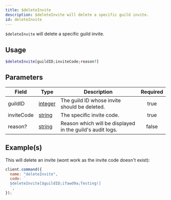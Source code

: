 ```yaml
---
title: $deleteInvite
description: $deleteInvite will delete a specific guild invite.
id: deleteInvite
---
```


`$deleteInvite` will delete a specific guild invite.

## Usage

```php
$deleteInvite[guildID;inviteCode;reason?]
```

## Parameters

| Field      | Type                                                                                                | Description                                               | Required |
| ---------- | --------------------------------------------------------------------------------------------------- | --------------------------------------------------------- | :------: |
| guildID    | [integer](https://developer.mozilla.org/en-US/docs/Web/JavaScript/Reference/Global_Objects/Integer) | The guild ID whose invite should be deleted.              |   true   |
| inviteCode | [string](https://developer.mozilla.org/en-US/docs/Web/JavaScript/Reference/Global_Objects/String)   | The specific invite code.                                 |   true   |
| reason?    | [string](https://developer.mozilla.org/en-US/docs/Web/JavaScript/Reference/Global_Objects/String)   | Reason which will be displayed in the guild's audit logs. |  false   |

## Example(s)

This will delete an invite (wont work as the invite code doesn't exist):

```javascript
client.command({
  name: "deleteInvite",
  code: `
  $deleteInvite[$guildID;ifawd9a;Testing!]
  `,
});
```
